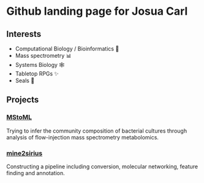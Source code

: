 # Github landing page for Josua Carl

## Interests
- Computational Biology / Bioinformatics 🧪
- Mass spectrometry 📊
- Systems Biology 🕸️
- Tabletop RPGs ✨
- Seals 🦭


## Projects
### [MStoML](https://josuacarl.github.io/MStoML/)
Trying to infer the community composition of bacterial cultures through analysis of flow-injection mass spectrometry metabolomics.

### [mine2sirius](https://josuacarl.github.io/mine2sirius_pipe/)
Constructing a pipeline including conversion, molecular networking, feature finding and annotation.
